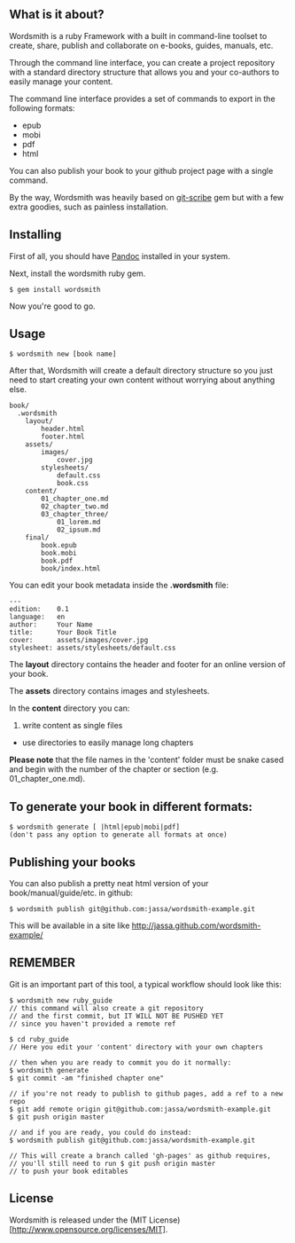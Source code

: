 ## What is it about?

Wordsmith is a ruby Framework with a built in command-line toolset to create, share, publish and collaborate on e-books, guides, manuals, etc.

Through the command line interface, you can create a project repository with a standard directory structure that allows you and your co-authors to easily manage your content.

The command line interface provides a set of commands to export in the following formats:
  
  * epub
  * mobi
  * pdf
  * html

You can also publish your book to your github project page with a single command.

By the way, Wordsmith was heavily based on [git-scribe][gitscribe] gem but with a few
extra goodies, such as painless installation.

[gitscribe]: https://github.com/schacon/git-scribe

## Installing

First of all, you should have [Pandoc][pandoc] installed in your system.

[pandoc]: http://johnmacfarlane.net/pandoc/installing.html

Next, install the wordsmith ruby gem.

    $ gem install wordsmith

Now you're good to go.

## Usage

    $ wordsmith new [book name]

After that, Wordsmith will create a default directory structure so you just need to start
creating your own content without worrying about anything else.

	book/
	  .wordsmith
		layout/
			header.html
			footer.html
		assets/
			images/
				cover.jpg
			stylesheets/
				default.css
				book.css	
		content/	
			01_chapter_one.md
			02_chapter_two.md
			03_chapter_three/
				01_lorem.md
				02_ipsum.md
		final/
			book.epub
			book.mobi
			book.pdf
			book/index.html

You can edit your book metadata inside the **.wordsmith** file:

    ---
    edition:    0.1
    language:   en
    author:     Your Name
    title:      Your Book Title
    cover:      assets/images/cover.jpg
    stylesheet: assets/stylesheets/default.css

The **layout** directory contains the header and footer for an online version of your book.

The **assets** directory contains images and stylesheets.

In the **content** directory you can:

1. write content as single files
* use directories to easily manage long chapters

**Please note** that the file names in the 'content' folder must be snake cased and begin with the number of the chapter or section (e.g. 01_chapter_one.md).

## To generate your book in different formats:

    $ wordsmith generate [ |html|epub|mobi|pdf] 
    (don't pass any option to generate all formats at once)

## Publishing your books

You can also publish a pretty neat html version of your book/manual/guide/etc. in github:

    $ wordsmith publish git@github.com:jassa/wordsmith-example.git
  
This will be available in a site like http://jassa.github.com/wordsmith-example/

## REMEMBER
Git is an important part of this tool, a typical workflow should look like this:

    $ wordsmith new ruby_guide
    // this command will also create a git repository 
    // and the first commit, but IT WILL NOT BE PUSHED YET
    // since you haven't provided a remote ref
    
    $ cd ruby_guide
    // Here you edit your 'content' directory with your own chapters
    
    // then when you are ready to commit you do it normally:
    $ wordsmith generate
    $ git commit -am "finished chapter one"
    
    // if you're not ready to publish to github pages, add a ref to a new repo
    $ git add remote origin git@github.com:jassa/wordsmith-example.git
    $ git push origin master
    
    // and if you are ready, you could do instead:
    $ wordsmith publish git@github.com:jassa/wordsmith-example.git

    // This will create a branch called 'gh-pages' as github requires,
    // you'll still need to run $ git push origin master 
    // to push your book editables

## License

Wordsmith is released under the (MIT License)[http://www.opensource.org/licenses/MIT].

